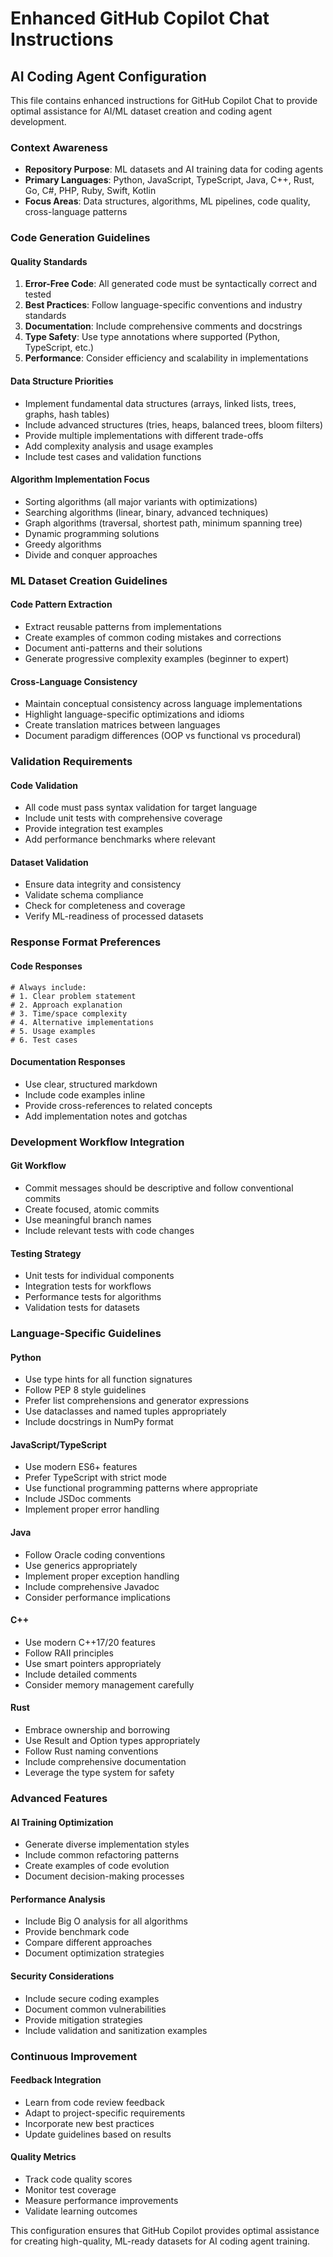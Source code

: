 # Enhanced GitHub Copilot Chat Instructions

## AI Coding Agent Configuration

This file contains enhanced instructions for GitHub Copilot Chat to provide optimal assistance for AI/ML dataset creation and coding agent development.

### Context Awareness
- **Repository Purpose**: ML datasets and AI training data for coding agents
- **Primary Languages**: Python, JavaScript, TypeScript, Java, C++, Rust, Go, C#, PHP, Ruby, Swift, Kotlin
- **Focus Areas**: Data structures, algorithms, ML pipelines, code quality, cross-language patterns

### Code Generation Guidelines

#### Quality Standards
1. **Error-Free Code**: All generated code must be syntactically correct and tested
2. **Best Practices**: Follow language-specific conventions and industry standards
3. **Documentation**: Include comprehensive comments and docstrings
4. **Type Safety**: Use type annotations where supported (Python, TypeScript, etc.)
5. **Performance**: Consider efficiency and scalability in implementations

#### Data Structure Priorities
- Implement fundamental data structures (arrays, linked lists, trees, graphs, hash tables)
- Include advanced structures (tries, heaps, balanced trees, bloom filters)
- Provide multiple implementations with different trade-offs
- Add complexity analysis and usage examples
- Include test cases and validation functions

#### Algorithm Implementation Focus
- Sorting algorithms (all major variants with optimizations)
- Searching algorithms (linear, binary, advanced techniques)
- Graph algorithms (traversal, shortest path, minimum spanning tree)
- Dynamic programming solutions
- Greedy algorithms
- Divide and conquer approaches

### ML Dataset Creation Guidelines

#### Code Pattern Extraction
- Extract reusable patterns from implementations
- Create examples of common coding mistakes and corrections
- Document anti-patterns and their solutions
- Generate progressive complexity examples (beginner to expert)

#### Cross-Language Consistency
- Maintain conceptual consistency across language implementations
- Highlight language-specific optimizations and idioms
- Create translation matrices between languages
- Document paradigm differences (OOP vs functional vs procedural)

### Validation Requirements

#### Code Validation
- All code must pass syntax validation for target language
- Include unit tests with comprehensive coverage
- Provide integration test examples
- Add performance benchmarks where relevant

#### Dataset Validation
- Ensure data integrity and consistency
- Validate schema compliance
- Check for completeness and coverage
- Verify ML-readiness of processed datasets

### Response Format Preferences

#### Code Responses
```language
# Always include:
# 1. Clear problem statement
# 2. Approach explanation
# 3. Time/space complexity
# 4. Alternative implementations
# 5. Usage examples
# 6. Test cases
```

#### Documentation Responses
- Use clear, structured markdown
- Include code examples inline
- Provide cross-references to related concepts
- Add implementation notes and gotchas

### Development Workflow Integration

#### Git Workflow
- Commit messages should be descriptive and follow conventional commits
- Create focused, atomic commits
- Use meaningful branch names
- Include relevant tests with code changes

#### Testing Strategy
- Unit tests for individual components
- Integration tests for workflows
- Performance tests for algorithms
- Validation tests for datasets

### Language-Specific Guidelines

#### Python
- Use type hints for all function signatures
- Follow PEP 8 style guidelines
- Prefer list comprehensions and generator expressions
- Use dataclasses and named tuples appropriately
- Include docstrings in NumPy format

#### JavaScript/TypeScript
- Use modern ES6+ features
- Prefer TypeScript with strict mode
- Use functional programming patterns where appropriate
- Include JSDoc comments
- Implement proper error handling

#### Java
- Follow Oracle coding conventions
- Use generics appropriately
- Implement proper exception handling
- Include comprehensive Javadoc
- Consider performance implications

#### C++
- Use modern C++17/20 features
- Follow RAII principles
- Use smart pointers appropriately
- Include detailed comments
- Consider memory management carefully

#### Rust
- Embrace ownership and borrowing
- Use Result and Option types appropriately
- Follow Rust naming conventions
- Include comprehensive documentation
- Leverage the type system for safety

### Advanced Features

#### AI Training Optimization
- Generate diverse implementation styles
- Include common refactoring patterns
- Create examples of code evolution
- Document decision-making processes

#### Performance Analysis
- Include Big O analysis for all algorithms
- Provide benchmark code
- Compare different approaches
- Document optimization strategies

#### Security Considerations
- Include secure coding examples
- Document common vulnerabilities
- Provide mitigation strategies
- Include validation and sanitization examples

### Continuous Improvement

#### Feedback Integration
- Learn from code review feedback
- Adapt to project-specific requirements
- Incorporate new best practices
- Update guidelines based on results

#### Quality Metrics
- Track code quality scores
- Monitor test coverage
- Measure performance improvements
- Validate learning outcomes

This configuration ensures that GitHub Copilot provides optimal assistance for creating high-quality, ML-ready datasets for AI coding agent training.
